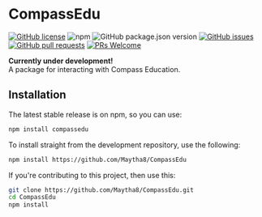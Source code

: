 # CompassEdu
[![GitHub license](https://img.shields.io/github/license/Maytha8/CompassEdu?style=flat-square)](https://github.com/Maytha8/CompassEdu/blob/main/COPYING.txt)
![npm](https://img.shields.io/npm/v/CompassEdu?style=flat-square)
![GitHub package.json version](https://img.shields.io/github/package-json/v/Maytha8/CompassEdu?label=development&style=flat-square)
[![GitHub issues](https://img.shields.io/github/issues/Maytha8/CompassEdu?style=flat-square)](https://github.com/Maytha8/CompassEdu/issues)
[![GitHub pull requests](https://img.shields.io/github/issues-pr/Maytha8/CompassEdu?style=flat-square)](https://github.com/Maytha8/CompassEdu/pulls)
[![PRs Welcome](https://img.shields.io/badge/PRs-welcome-brightgreen.svg?style=flat-square)](http://makeapullrequest.com)

**Currently under development!**<br>
A package for interacting with Compass Education.

## Installation

The latest stable release is on npm, so you can use:
```sh
npm install compassedu
```

To install straight from the development repository, use the following:
```sh
npm install https://github.com/Maytha8/CompassEdu
```

If you're contributing to this project, then use this:
```sh
git clone https://github.com/Maytha8/CompassEdu.git
cd CompassEdu
npm install
```
